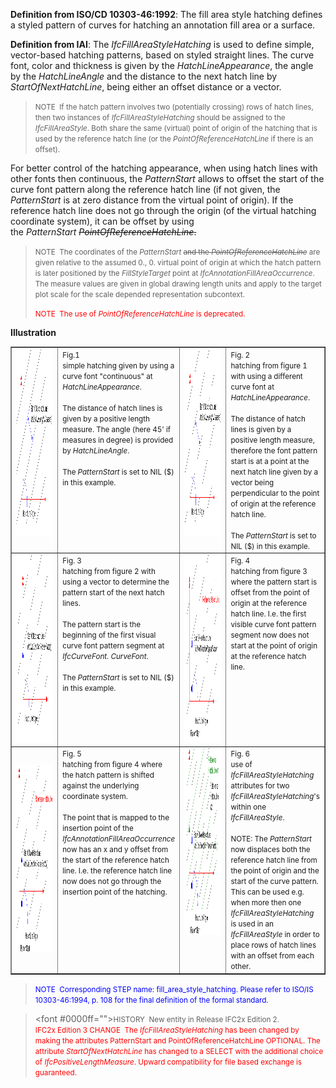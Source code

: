 **Definition
from ISO/CD 10303-46:1992**: The fill area style hatching defines a styled pattern of curves for hatching an annotation fill area or a surface.

**Definition
from IAI**: The _IfcFillAreaStyleHatching_ is used to define simple, vector-based hatching patterns, based on styled straight lines. The curve font, color and thickness is given by the _HatchLineAppearance_, the angle by the _HatchLineAngle_ and the distance to the next hatch line by _StartOfNextHatchLine_, being either an offset distance or a vector.

> <small>NOTE&nbsp;
If the hatch pattern involves two (potentially
crossing) rows of hatch lines, then two instances of <i>IfcFillAreaStyleHatching</i>
should be assigned to the <i>IfcFillAreaStyle</i>.
Both share the same
(virtual) point of origin of the hatching that is used by the reference
hatch line (or the <i>PointOfReferenceHatchLine</i>
if there is an
offset).</small>
> 


For better control of the hatching appearance, when using hatch lines with other fonts then continuous, the _PatternStart_ allows to offset the start of the curve font pattern along the reference hatch line (if not given, the _PatternStart_ is at zero distance from the virtual point of origin). If the reference hatch line does not go through the origin (of the virtual hatching coordinate system), it can be offset by using the&nbsp;_PatternStart&nbsp;_~~_PointOfReferenceHatchLine_.~~

> <small>NOTE&nbsp;
The coordinates of the <i>PatternStart </i><strike>and
the </strike><i><strike>PointOfReferenceHatchLine</strike>
</i>are
given relative to the assumed
0., 0. virtual point of origin at which the hatch pattern is later
positioned by the <i>FillStyleTarget</i>
point at <i>IfcAnnotationFillAreaOccurrence</i>.&nbsp;
The measure values are given in global drawing length units and apply
to the target plot scale for the scale depended representation
subcontext.</small>
> 
> <font color="#ff0000"><small>NOTE
&nbsp;The use of </small><small><i>PointOfReferenceHatchLine</i>
is deprecated.</small></font>
> 


**Illustration**

<table border="1" cellpadding="2" cellspacing="2" width="100%"> <tbody> <tr> <td align="left" valign="top" width="300"><img alt="hatch example 1" src="figures/IfcFillAreaStyleHatching_Fig1.gif" height="300" width="300"></td> <td align="left" valign="top"><small>Fig.1<br>
simple hatching given by using a curve font "continuous" at <i>HatchLineAppearance</i>.<br>
<br>
The distance of hatch lines is given by a positive length measure. The
angle (here 45' if measures in degree) is provided by <i>HatchLineAngle</i>.<br>
<br>
The <i>PatternStart</i> is
set to NIL ($) in this example.</small></td> <td align="left" valign="top" width="300"><img alt="hatch example 2" src="figures/IfcFillAreaStyleHatching_Fig2.gif" height="300" width="300"></td> <td align="left" valign="top"><small>Fig.
2<br>
hatching from figure 1 with using a different curve font at <i>HatchLineAppearance</i>.<br>
<br> </small><small>The
distance of hatch lines is given by a positive
length measure, therefore the font pattern start is at a point at the
next hatch line given by a vector being perpendicular to the point of
origin at the reference hatch line.<br> <br> </small><small>The
<i>PatternStart</i> is set to NIL ($) in this example.</small></td>
</tr> <tr> <td width="300"><img alt="hatch example 3" src="figures/IfcFillAreaStyleHatching_Fig3.gif" height="300" width="300"></td> <td align="left" valign="top"><small>Fig.
3<br>
hatching from figure 2 with using a vector to determine the pattern
start of the next hatch lines.<br> <br>
The pattern start is the beginning of the first visual curve font
pattern segment at <i>IfcCurveFont.
CurveFont</i>.<br> <br> </small><small>The
<i>PatternStart</i> is set to NIL ($) in this example.</small><br>
</td> <td width="300"><img alt="hatch example 4" src="figures/IfcFillAreaStyleHatching_Fig4.gif" height="300" width="300"></td> <td align="left" valign="top"><small>Fig.
4<br>
hatching from figure 3 where the pattern start is offset from the </small><small>point
of origin at the reference hatch line. I.e. the first visible curve
font pattern segment now does not start at the </small><small>point
of
origin at the reference hatch line.</small><small> </small><small></small><br>
<small><br> </small></td> </tr> <tr>
<td><img alt="hatch example 5" src="figures/IfcFillAreaStyleHatching_Fig5.gif" height="300" width="300"></td> <td align="left" valign="top"><small>Fig.
5<br>
hatching from figure 4 where the hatch pattern is shifted against the
underlying coordinate system</small><small>.<br> <br>
The point that is mapped to the insertion point of the <i>IfcAnnotationFillAreaOccurrence</i>
now has an x and y offset from the start of the reference hatch line.
I.e. the reference hatch line now does not go through the insertion
point of the hatching.<br> <br> <br> <br> </small></td>
<td valign="top"><img alt="fig 6" src="figures/IfcFillAreaStyleHatching_Fig6.gif" height="300" width="300"></td> <td valign="top"><small>Fig.
6<br>
use of <i>IfcFillAreaStyleHatching</i> attributes for two </small><small><i>IfcFillAreaStyleHatching</i>'s
within one <i>IfcFillAreaStyle</i>.<br> <br> </small><small>NOTE:
The <i>PatternStart</i> now displaces both the reference
hatch line from the point of origin and the start of the curve pattern.
This can be used e.g. when more then one <i>IfcFillAreaStyleHatching</i>
is used in an <i>IfcFillAreaStyle</i> in order to place
rows of hatch lines with an offset from each other.</small></td>
</tr> </tbody>
</table>

> <font color="#0000ff"><small>
NOTE&nbsp; Corresponding
STEP name: fill_area_style_hatching. Please refer to ISO/IS
10303-46:1994, p. 108 for the final definition of the formal standard.</small>
</font>

> <font #0000ff=""><small>HISTORY&nbsp;
New entity in
Release
IFC2x&nbsp;Edition 2.</small><br> </font><font color="#ff0000"><small>IFC2x
Edition 3 CHANGE&nbsp; The <i>IfcFillAreaStyleHatching</i>
has
been changed
by making the attributes PatternStart and PointOfReferenceHatchLine
OPTIONAL. The attribute <i>StartOfNextHatchLine</i>
has changed to a
SELECT with the additional choice of <i>IfcPositiveLengthMeasure</i>.
Upward compatibility for file based exchange is guaranteed. </small></font>